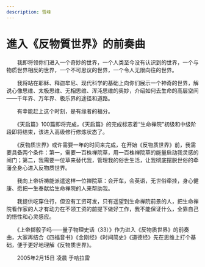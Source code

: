 ```yaml
---
description: 雪峰
---
```


# 進入《反物質世界》的前奏曲

　　我即将领你们进入一个奇妙的世界，一个人类至今没有认识到的世界，一个与物质世界相反的世界，一个不可思议的世界，一个令人无限向往的世界。

　　我将站在耶稣、释迦牟尼、现代科学的基础上向你们展示一个神奇的世界，解说心像思维、太极思维、无相思维、浑沌思维的奥妙，介绍如何去生命的高层空间——千年界、万年界、极乐界的途径和道路。

　　有幸能赶上这个时刻，是有缘者的福分。

　　《天启篇》100篇即将完成，《天启篇》的完成标志着“生命禅院”初级和中级阶段即将结束，该进入高级修行修炼状态了。

　　《反物质世界》或许需要一年的时间来完成，在开始《反物质世界》前，我需要具备两个条件：第一，需要一百株禅院草，用一百株禅院草的能量启动我灵感的闸门；第二，我需要一位草来替代我，管理我的俗世生活，让我彻底摆脱世俗的牵藩全身心进入反物质世界。

　　我向上帝祈祷能派遣这样一位禅院草：会开车，会英语，无世俗牵挂，身心健康、愿把一生奉献给生命禅院的人来帮助我。

　　我提供吃穿住行，但没有工资可发，只有遥望到生命禅院前景的人，把生命禅院看作家的人才有动力在不领工资的前提下做好工作，我不能保证什么，全靠自己的悟性和心灵感应。

　　《上帝掷骰子吗——量子物理史话（33）》作为进入《反物质世界》的前奏曲，大家再结合《四福音书》《金刚经》《时间简史》《道德经》先在思维上打个基础，便于更好地理解《反物质世界》。

　　2005年2月15日 凌晨 于哈拉雷
